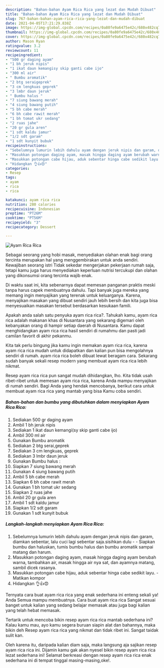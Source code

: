 ```yaml
---
description: "Bahan-bahan Ayam Rica Rica yang lezat dan Mudah Dibuat"
title: "Bahan-bahan Ayam Rica Rica yang lezat dan Mudah Dibuat"
slug: 767-bahan-bahan-ayam-rica-rica-yang-lezat-dan-mudah-dibuat
date: 2021-04-05T17:21:29.838Z
image: https://img-global.cpcdn.com/recipes/0a80fe9a6475e42c/680x482cq70/ayam-rica-rica-foto-resep-utama.jpg
thumbnail: https://img-global.cpcdn.com/recipes/0a80fe9a6475e42c/680x482cq70/ayam-rica-rica-foto-resep-utama.jpg
cover: https://img-global.cpcdn.com/recipes/0a80fe9a6475e42c/680x482cq70/ayam-rica-rica-foto-resep-utama.jpg
author: Mason Ryan
ratingvalue: 3.2
reviewcount: 11
recipeingredient:
- "500 gr daging ayam"
- "1 bh jeruk nipis"
- "1 ikat daun kemangisy skip ganti cabe ijo"
- "300 ml air"
- " Bumbu aromatik"
- "2 btg seraigeprek"
- "3 cm lengkuas geprek"
- "3 lmbr daun jeruk"
- " Bumbu halus "
- "7 siung bawang merah"
- "4 siung bawang putih"
- "5 bh cabe merah"
- "6 bh cabe rawit merah"
- "1 bh tomat ukr sedang"
- "2 ruas jahe"
- "20 gr gula aren"
- "1 sdt kaldu jamur"
- "1/2 sdt garam"
- "1 sdt kunyit bubuk"
recipeinstructions:
- "Sebelumnya lumurin lebih dahulu ayam dengan jeruk nipis dan garam, diamkan sebentar, lalu cuci lagi sebentar saja.sisihkan dulu  Siapkan bumbu dan haluskan, tumis bumbu halus dan bumbu aromatik sampai matang dan harum."
- "Masukkan potongan daging ayam, masak hingga daging ayam berubah warna, tambahkan air, masak hingga air nya sat, dan ayamnya matang, sambil dicek rasanya."
- "Masukkan potongan cabe hijau, aduk sebentar hinga cabe sedikit layu.  Matikan kompor"
- "Hidangkan 👌👍😍"
categories:
- Resep
tags:
- ayam
- rica
- rica

katakunci: ayam rica rica 
nutrition: 280 calories
recipecuisine: Indonesian
preptime: "PT26M"
cooktime: "PT56M"
recipeyield: "3"
recipecategory: Dessert

---
```



![Ayam Rica Rica](https://img-global.cpcdn.com/recipes/0a80fe9a6475e42c/680x482cq70/ayam-rica-rica-foto-resep-utama.jpg)

Sebagai seorang yang hobi masak, menyediakan olahan enak bagi orang tercinta merupakan hal yang menggembirakan untuk anda sendiri. Kewajiban seorang istri Tidak sekedar mengerjakan pekerjaan rumah saja, tetapi kamu juga harus menyediakan keperluan nutrisi tercukupi dan olahan yang dikonsumsi orang tercinta wajib enak.

Di waktu  saat ini, kita sebenarnya dapat memesan panganan praktis meski tanpa harus capek membuatnya dahulu. Tapi banyak juga mereka yang memang ingin menyajikan yang terenak untuk keluarganya. Karena, menyajikan masakan yang dibuat sendiri jauh lebih bersih dan kita juga bisa menyesuaikan masakan tersebut berdasarkan kesukaan famili. 



Apakah anda salah satu penyuka ayam rica rica?. Tahukah kamu, ayam rica rica adalah makanan khas di Nusantara yang sekarang digemari oleh kebanyakan orang di hampir setiap daerah di Nusantara. Kamu dapat menghidangkan ayam rica rica hasil sendiri di rumahmu dan pasti jadi camilan favorit di akhir pekanmu.

Kita tak perlu bingung jika kamu ingin memakan ayam rica rica, karena ayam rica rica mudah untuk didapatkan dan kalian pun bisa mengolahnya sendiri di rumah. ayam rica rica boleh dibuat lewat beragam cara. Sekarang sudah banyak sekali resep modern yang membuat ayam rica rica lebih nikmat.

Resep ayam rica rica pun sangat mudah dihidangkan, lho. Kita tidak usah ribet-ribet untuk memesan ayam rica rica, karena Anda mampu menyajikan di rumah sendiri. Bagi Anda yang hendak mencobanya, berikut cara untuk membuat ayam rica rica yang mantab yang bisa Kamu coba sendiri.

<!--inarticleads1-->

##### Bahan-bahan dan bumbu yang dibutuhkan dalam menyiapkan Ayam Rica Rica:

1. Sediakan 500 gr daging ayam
1. Ambil 1 bh jeruk nipis
1. Sediakan 1 ikat daun kemangi(sy skip ganti cabe ijo)
1. Ambil 300 ml air
1. Gunakan  Bumbu aromatik
1. Sediakan 2 btg serai,geprek
1. Sediakan 3 cm lengkuas, geprek
1. Sediakan 3 lmbr daun jeruk
1. Gunakan  Bumbu halus :
1. Siapkan 7 siung bawang merah
1. Gunakan 4 siung bawang putih
1. Ambil 5 bh cabe merah
1. Siapkan 6 bh cabe rawit merah
1. Gunakan 1 bh tomat ukr sedang
1. Siapkan 2 ruas jahe
1. Ambil 20 gr gula aren
1. Ambil 1 sdt kaldu jamur
1. Siapkan 1/2 sdt garam
1. Gunakan 1 sdt kunyit bubuk




<!--inarticleads2-->

##### Langkah-langkah menyiapkan Ayam Rica Rica:

1. Sebelumnya lumurin lebih dahulu ayam dengan jeruk nipis dan garam, diamkan sebentar, lalu cuci lagi sebentar saja.sisihkan dulu -  - Siapkan bumbu dan haluskan, tumis bumbu halus dan bumbu aromatik sampai matang dan harum.
1. Masukkan potongan daging ayam, masak hingga daging ayam berubah warna, tambahkan air, masak hingga air nya sat, dan ayamnya matang, sambil dicek rasanya.
1. Masukkan potongan cabe hijau, aduk sebentar hinga cabe sedikit layu.  - Matikan kompor
1. Hidangkan 👌👍😍




Ternyata cara buat ayam rica rica yang enak sederhana ini enteng sekali ya! Anda Semua mampu membuatnya. Cara buat ayam rica rica Sangat sesuai banget untuk kalian yang sedang belajar memasak atau juga bagi kalian yang telah hebat memasak.

Tertarik untuk mencoba bikin resep ayam rica rica mantab sederhana ini? Kalau kamu mau, ayo kamu segera buruan siapin alat dan bahannya, maka bikin deh Resep ayam rica rica yang nikmat dan tidak ribet ini. Sangat taidak sulit kan. 

Oleh karena itu, daripada kalian diam saja, maka langsung aja sajikan resep ayam rica rica ini. Dijamin kamu gak akan nyesel bikin resep ayam rica rica lezat sederhana ini! Selamat berkreasi dengan resep ayam rica rica enak sederhana ini di tempat tinggal masing-masing,oke!.

